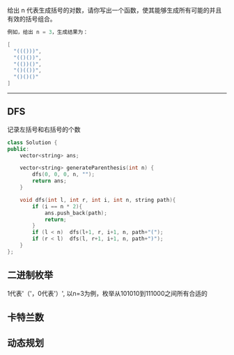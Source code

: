 给出 n 代表生成括号的对数，请你写出一个函数，使其能够生成所有可能的并且有效的括号组合。

```cpp
例如，给出 n = 3，生成结果为：

[
  "((()))",
  "(()())",
  "(())()",
  "()(())",
  "()()()"
]
```

---

## DFS

记录左括号和右括号的个数

```cpp
class Solution {
public:
    vector<string> ans;

    vector<string> generateParenthesis(int n) {
        dfs(0, 0, 0, n, "");
        return ans;
    }

    void dfs(int l, int r, int i, int n, string path){
        if (i == n * 2){
            ans.push_back(path);
            return;
        }
        if (l < n)  dfs(l+1, r, i+1, n, path+"(");
        if (r < l)  dfs(l, r+1, i+1, n, path+")");
    }
};
```

## 二进制枚举

1代表'（'，0代表'）', 以n=3为例，枚举从101010到111000之间所有合适的

## 卡特兰数

## 动态规划

